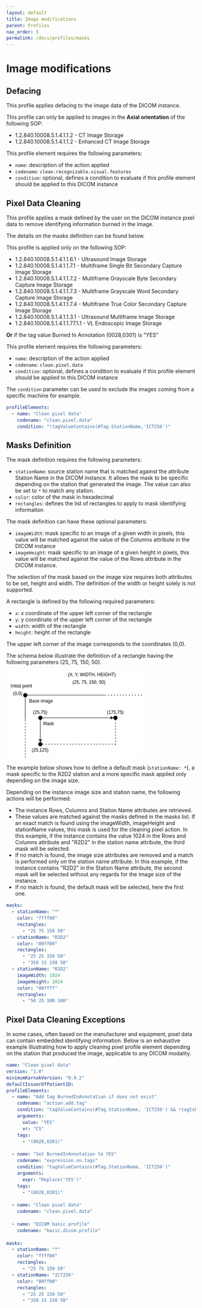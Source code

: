 ```yaml
---
layout: default
title: Image modifications
parent: Profiles
nav_order: 5
permalink: /docs/profiles/masks
---
```


# Image modifications

## Defacing

This profile applies defacing to the image data of the DICOM instance.

This profile can only be applied to images in the **Axial orientation** of the following SOP:

* 1.2.840.10008.5.1.4.1.1.2 - CT Image Storage
* 1.2.840.10008.5.1.4.1.1.2 - Enhanced CT Image Storage

This profile element requires the following parameters:

* `name`: description of the action applied
* `codename`: `clean.recognizable.visual.features`
* `condition`: optional, defines a condition to evaluate if this profile element should be applied to this DICOM instance

## Pixel Data Cleaning

This profile applies a mask defined by the user on the DICOM instance pixel data to remove identifying information burned in the image.

The details on the masks definition can be found below.

This profile is applied only on the following SOP:

* 1.2.840.10008.5.1.4.1.1.6.1 - Ultrasound Image Storage
* 1.2.840.10008.5.1.4.1.1.7.1 - Multiframe Single Bit Secondary Capture Image Storage
* 1.2.840.10008.5.1.4.1.1.7.2 - Multiframe Grayscale Byte Secondary Capture Image Storage
* 1.2.840.10008.5.1.4.1.1.7.3 - Multiframe Grayscale Word Secondary Capture Image Storage
* 1.2.840.10008.5.1.4.1.1.7.4 - Multiframe True Color Secondary Capture Image Storage
* 1.2.840.10008.5.1.4.1.1.3.1 - Ultrasound Multiframe Image Storage
* 1.2.840.10008.5.1.4.1.1.77.1.1 - VL Endoscopic Image Storage

**Or** if the tag value Burned In Annotation (0028,0301) is "YES"

This profile element requires the following parameters:

* `name`: description of the action applied
* `codename`: `clean.pixel.data`
* `condition`: optional, defines a condition to evaluate if this profile element should be applied to this DICOM instance

The `condition` parameter can be used to exclude the images coming from a specific machine for example.

```yaml
profileElements:
  - name: "Clean pixel data"
    codename: "clean.pixel.data"
    condition: "!tagValueContains(#Tag.StationName,'ICT256')"
```

## Masks Definition

The mask definition requires the following parameters:

* `stationName`: source station name that is matched against the attribute Station Name in the DICOM instance. It allows the mask to be specific depending on the station that generated the image. The value can also be set to `*` to match any station.
* `color`: color of the mask in hexadecimal
* `rectangles`: defines the list of rectangles to apply to mask identifying information

The mask definition can have these optional parameters:

* `imageWidth`: mask specific to an image of a given width in pixels, this value will be matched against the value of the Columns attribute in the DICOM instance
* `imageHeight`: mask specific to an image of a given height in pixels, this value will be matched against the value of the Rows attribute in the DICOM instance.

The selection of the mask based on the image size requires both attributes to be set, height and width. The definition of the width or height solely is not supported.

A rectangle is defined by the following required parameters:

* `x`: x coordinate of the upper left corner of the rectangle
* `y`: y coordinate of the upper left corner of the rectangle
* `width`: width of the rectangle
* `height`: height of the rectangle

The upper left corner of the image corresponds to the coordinates (0,0).

The schema below illustrate the definition of a rectangle having the following parameters (25, 75, 150, 50).

![Rectangles example](resources/CleanPixel_rectangle.png)

The example below shows how to define a default mask (`stationName: *`), a mask specific to the R2D2 station and a more specific mask applied only depending on the image size.

Depending on the instance image size and station name, the following actions will be performed:

- The instance Rows, Columns and Station Name attributes are retrieved.
- These values are matched against the masks defined in the masks list. If an exact match is found using the imageWidth, imageHeight and stationName values, this mask is used for the cleaning pixel action. In this example, if the instance contains the value 1024 in the Rows and Columns attribute and "R2D2" in the station name attribute, the third mask will be selected.
- If no match is found, the image size attributes are removed and a match is performed only on the station name attribute. In this example, if the instance contains "R2D2" in the Station Name attribute, the second mask will be selected without any regards for the image size of the instance.
- If no match is found, the default mask will be selected, here the first one.

```yaml
masks:
  - stationName: "*"
    color: "ffff00"
    rectangles:
      - "25 75 150 50"
  - stationName: "R2D2"
    color: "00ff00"
    rectangles:
      - "25 25 150 50"
      - "350 15 150 50"
  - stationName: "R2D2"
    imageWidth: 1024
    imageHeight: 1024
    color: "00ffff"
    rectangles:
      - "50 25 100 100"
```

## Pixel Data Cleaning Exceptions

In some cases, often based on the manufacturer and equipment, pixel data can contain embedded identifying information. Below is an exhaustive example illustrating how to apply cleaning pixel profile element depending on the station that produced the image, applicable to any DICOM modality.

```yaml
name: "Clean pixel data"
version: "1.0"
minimumKarnakVersion: "0.9.2"
defaultIssuerOfPatientID:
profileElements:
  - name: "Add tag BurnedInAnnotation if does not exist"
    codename: "action.add.tag"
    condition: "tagValueContains(#Tag.StationName, 'ICT256') && !tagIsPresent(#Tag.BurnedInAnnotation)"
    arguments:
      value: "YES"
      vr: "CS"
    tags:
      - "(0028,0301)"

  - name: "Set BurnedInAnnotation to YES"
    codename: "expression.on.tags"
    condition: "tagValueContains(#Tag.StationName, 'ICT256')"
    arguments:
      expr: "Replace('YES')"
    tags:
      - "(0028,0301)"

  - name: "Clean pixel data"
    codename: "clean.pixel.data"

  - name: "DICOM basic profile"
    codename: "basic.dicom.profile"

masks:
  - stationName: "*"
    color: "ffff00"
    rectangles:
      - "25 75 150 50"
  - stationName: "ICT256"
    color: "00ff00"
    rectangles:
      - "25 25 150 50"
      - "350 15 150 50"
```

